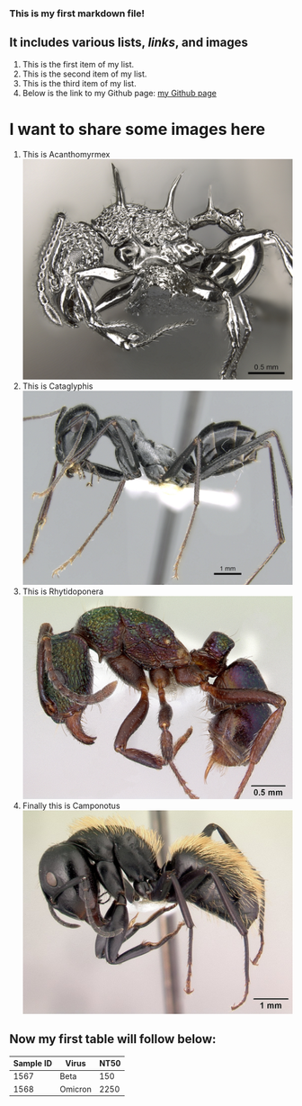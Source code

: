 ### This is my first markdown file! 
## It includes various **lists**, *links*, and images
1. This is the first item of my list.
2. This is the second item of my list.
3. This is the third item of my list. 
4. Below is the link to my Github page:
[my Github page](https://github.com/ghezfarrell1/tfcb-homework01)
# I want to share some images here
1. This is Acanthomyrmex
![Acanthomyrmex](https://github.com/ghezfarrell1/tfcb-homework01/blob/main/messy-project-directory/images/casent0901788_p_1_high_Acanthomyrmex%20ferox.jpg)
2. This is Cataglyphis 
![Cataglyphis](https://github.com/ghezfarrell1/tfcb-homework01/blob/main/messy-project-directory/images/casent0906296_p_1_high--Cataglyphis%20fortis.jpg)
3. This is Rhytidoponera
![Rhytidoponera](https://github.com/ghezfarrell1/tfcb-homework01/blob/main/messy-project-directory/images/casent_0172345%20Rhytidoponera%20metallica.jpg)
4. Finally this is Camponotus
![Camponotus](https://github.com/ghezfarrell1/tfcb-homework01/blob/main/messy-project-directory/images/casent_0191696%20Camponotus%20darwinii.jpg)

## Now my first table will follow below: 

| Sample ID   | Virus  | NT50  |
|------------|------------|------------|
| 1567| Beta| 150|
| 1568| Omicron| 2250|
